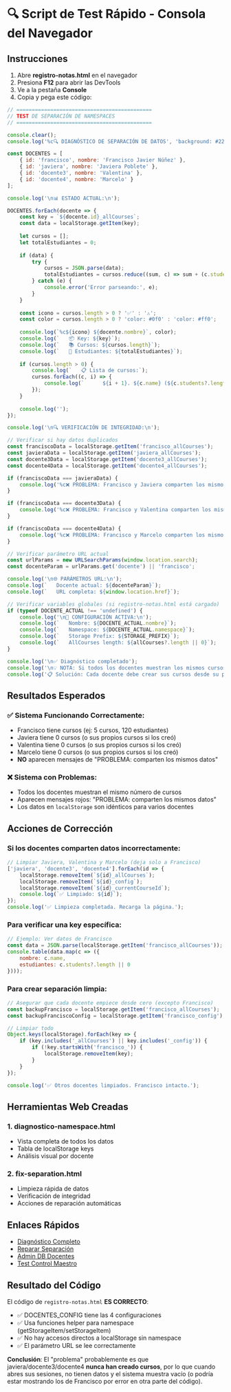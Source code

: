 # 🔍 Script de Test Rápido - Consola del Navegador

## Instrucciones
1. Abre **registro-notas.html** en el navegador
2. Presiona **F12** para abrir las DevTools
3. Ve a la pestaña **Console**
4. Copia y pega este código:

```javascript
// ============================================
// TEST DE SEPARACIÓN DE NAMESPACES
// ============================================

console.clear();
console.log('%c🔍 DIAGNÓSTICO DE SEPARACIÓN DE DATOS', 'background: #222; color: #0f0; font-size: 16px; font-weight: bold; padding: 10px');

const DOCENTES = [
    { id: 'francisco', nombre: 'Francisco Javier Núñez' },
    { id: 'javiera', nombre: 'Javiera Poblete' },
    { id: 'docente3', nombre: 'Valentina' },
    { id: 'docente4', nombre: 'Marcelo' }
];

console.log('\n📊 ESTADO ACTUAL:\n');

DOCENTES.forEach(docente => {
    const key = `${docente.id}_allCourses`;
    const data = localStorage.getItem(key);
    
    let cursos = [];
    let totalEstudiantes = 0;
    
    if (data) {
        try {
            cursos = JSON.parse(data);
            totalEstudiantes = cursos.reduce((sum, c) => sum + (c.students?.length || 0), 0);
        } catch (e) {
            console.error('Error parseando:', e);
        }
    }
    
    const icono = cursos.length > 0 ? '✅' : '⚠️';
    const color = cursos.length > 0 ? 'color: #0f0' : 'color: #ff0';
    
    console.log(`%c${icono} ${docente.nombre}`, color);
    console.log(`   📦 Key: ${key}`);
    console.log(`   📚 Cursos: ${cursos.length}`);
    console.log(`   👥 Estudiantes: ${totalEstudiantes}`);
    
    if (cursos.length > 0) {
        console.log(`   📋 Lista de cursos:`);
        cursos.forEach((c, i) => {
            console.log(`      ${i + 1}. ${c.name} (${c.students?.length || 0} estudiantes)`);
        });
    }
    
    console.log('');
});

console.log('\n🔍 VERIFICACIÓN DE INTEGRIDAD:\n');

// Verificar si hay datos duplicados
const franciscoData = localStorage.getItem('francisco_allCourses');
const javieraData = localStorage.getItem('javiera_allCourses');
const docente3Data = localStorage.getItem('docente3_allCourses');
const docente4Data = localStorage.getItem('docente4_allCourses');

if (franciscoData === javieraData) {
    console.log('%c❌ PROBLEMA: Francisco y Javiera comparten los mismos datos', 'color: #f00; font-weight: bold');
}

if (franciscoData === docente3Data) {
    console.log('%c❌ PROBLEMA: Francisco y Valentina comparten los mismos datos', 'color: #f00; font-weight: bold');
}

if (franciscoData === docente4Data) {
    console.log('%c❌ PROBLEMA: Francisco y Marcelo comparten los mismos datos', 'color: #f00; font-weight: bold');
}

// Verificar parámetro URL actual
const urlParams = new URLSearchParams(window.location.search);
const docenteParam = urlParams.get('docente') || 'francisco';

console.log('\n🌐 PARÁMETROS URL:\n');
console.log(`   Docente actual: ${docenteParam}`);
console.log(`   URL completa: ${window.location.href}`);

// Verificar variables globales (si registro-notas.html está cargado)
if (typeof DOCENTE_ACTUAL !== 'undefined') {
    console.log('\n📌 CONFIGURACIÓN ACTIVA:\n');
    console.log(`   Nombre: ${DOCENTE_ACTUAL.nombre}`);
    console.log(`   Namespace: ${DOCENTE_ACTUAL.namespace}`);
    console.log(`   Storage Prefix: ${STORAGE_PREFIX}`);
    console.log(`   AllCourses length: ${allCourses?.length || 0}`);
}

console.log('\n✅ Diagnóstico completado');
console.log('\n💡 NOTA: Si todos los docentes muestran los mismos cursos, el problema es que javiera/docente3/docente4 nunca han creado cursos propios.');
console.log('📋 Solución: Cada docente debe crear sus cursos desde su propia sesión usando ?docente=su_id');
```

## Resultados Esperados

### ✅ **Sistema Funcionando Correctamente:**
- Francisco tiene cursos (ej: 5 cursos, 120 estudiantes)
- Javiera tiene 0 cursos (o sus propios cursos si los creó)
- Valentina tiene 0 cursos (o sus propios cursos si los creó)
- Marcelo tiene 0 cursos (o sus propios cursos si los creó)
- **NO** aparecen mensajes de "PROBLEMA: comparten los mismos datos"

### ❌ **Sistema con Problemas:**
- Todos los docentes muestran el mismo número de cursos
- Aparecen mensajes rojos: "PROBLEMA: comparten los mismos datos"
- Los datos en `localStorage` son idénticos para varios docentes

## Acciones de Corrección

### Si los docentes comparten datos incorrectamente:
```javascript
// Limpiar Javiera, Valentina y Marcelo (deja solo a Francisco)
['javiera', 'docente3', 'docente4'].forEach(id => {
    localStorage.removeItem(`${id}_allCourses`);
    localStorage.removeItem(`${id}_config`);
    localStorage.removeItem(`${id}_currentCourseId`);
    console.log(`✅ Limpiado: ${id}`);
});
console.log('✅ Limpieza completada. Recarga la página.');
```

### Para verificar una key específica:
```javascript
// Ejemplo: Ver datos de Francisco
const data = JSON.parse(localStorage.getItem('francisco_allCourses'));
console.table(data.map(c => ({ 
    nombre: c.name, 
    estudiantes: c.students?.length || 0 
})));
```

### Para crear separación limpia:
```javascript
// Asegurar que cada docente empiece desde cero (excepto Francisco)
const backupFrancisco = localStorage.getItem('francisco_allCourses');
const backupFranciscoConfig = localStorage.getItem('francisco_config');

// Limpiar todo
Object.keys(localStorage).forEach(key => {
    if (key.includes('_allCourses') || key.includes('_config')) {
        if (!key.startsWith('francisco_')) {
            localStorage.removeItem(key);
        }
    }
});

console.log('✅ Otros docentes limpiados. Francisco intacto.');
```

## Herramientas Web Creadas

### 1. **diagnostico-namespace.html**
- Vista completa de todos los datos
- Tabla de localStorage keys
- Análisis visual por docente

### 2. **fix-separation.html**
- Limpieza rápida de datos
- Verificación de integridad
- Acciones de reparación automáticas

## Enlaces Rápidos
- [Diagnóstico Completo](privado/diagnostico-namespace.html)
- [Reparar Separación](privado/fix-separation.html)
- [Admin DB Docentes](privado/admin-db-docentes.html)
- [Test Control Maestro](privado/test-control-maestro.html)

## Resultado del Código
El código de `registro-notas.html` **ES CORRECTO**:
- ✅ DOCENTES_CONFIG tiene las 4 configuraciones
- ✅ Usa funciones helper para namespace (getStorageItem/setStorageItem)
- ✅ No hay accesos directos a localStorage sin namespace
- ✅ El parámetro URL se lee correctamente

**Conclusión**: El "problema" probablemente es que javiera/docente3/docente4 **nunca han creado cursos**, por lo que cuando abres sus sesiones, no tienen datos y el sistema muestra vacío (o podría estar mostrando los de Francisco por error en otra parte del código).
